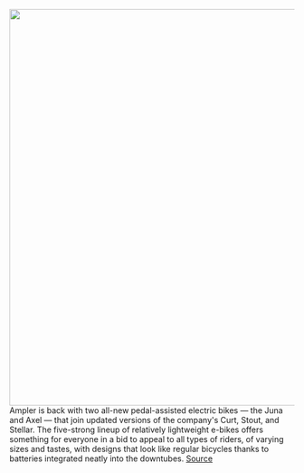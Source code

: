 <img src='https://cdn.vox-cdn.com/thumbor/Odf0_8KTnNmPpr0wpnmDXwISWY0=/0x0:1920x1440/1200x800/filters:focal(807x567:1113x873)/cdn.vox-cdn.com/uploads/chorus_image/image/70588791/Axel_AmplerBCN_CG_061.0.jpeg' width='700px' /><br/>
Ampler is back with two all-new pedal-assisted electric bikes — the Juna and Axel — that join updated versions of the company's Curt, Stout, and Stellar. The five-strong lineup of relatively lightweight e-bikes offers something for everyone in a bid to appeal to all types of riders, of varying sizes and tastes, with designs that look like regular bicycles thanks to batteries integrated neatly into the downtubes.
<a href='https://www.theverge.com/2022/3/7/22965188/ampler-axel-juna-curt-electric-bike-range-price-date'> Source <a/>